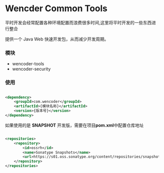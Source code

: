 # Wencder Common Tools

平时开发会经常配置各种环境配置而浪费很多时间,这里将平时开发的一些东西进行整合

提供一个 Java Web 快速开发包，从而减少开发周期。

### 模块

- wencoder-tools
- wencoder-security

### 使用

```xml

<dependency>
    <groupId>com.wencoder</groupId>
    <artifactId>{模块名称}</artifactId>
    <version>{版本号}</version>
</dependency>
```

如果使用的是 **SNAPSHOT** 开发版，需要在项目**pom.xml**中配置仓库地址

```xml

<repositories>
    <repository>
        <id>ossrh</id>
        <name>Sonatype Snapshots</name>
        <url>https://s01.oss.sonatype.org/content/repositories/snapshots/</url>
    </repository>
</repositories>
```